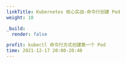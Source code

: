 ```yaml
---
linkTitle: Kubernetes 核心实战-命令行创建 Pod
weight: 18

_build:
  render: false

profit: kubectl 命令行方式创建第一个 Pod
time: 2021-12-17 20:00-20:40
---
```

